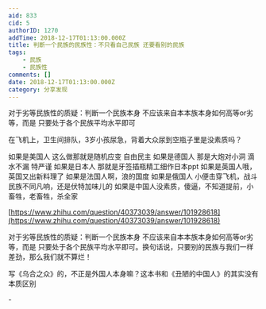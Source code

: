 ```yaml
---
aid: 833
cid: 5
authorID: 1270
addTime: 2018-12-17T01:13:00.000Z
title: 判断一个民族的民族性：不只看自己民族 还要看别的民族
tags:
    - 民族
    - 民族性
comments: []
date: 2018-12-17T01:13:00.000Z
category: 分享发现
---
```


对于劣等民族性的质疑：判断一个民族本身 不应该来自本本族本身如何高等or劣等，而是 只要处于各个民族平均水平即可

在飞机上，卫生间排队，3岁小孩尿急，背着大众尿到空瓶子里是没素质吗？

如果是美国人 这么做那就是随机应变 自由民主 如果是德国人 那是大炮对小洞 滴水不漏 特严谨 如果是日本人 那就是牙签插瓶精工细作日本ppt 如果是英国人哦，英国又出新料理了 如果是法国人啊，浪的国度 如果是俄国人 小便击穿飞机，战斗民族不同凡响，还是伏特加味儿的 如果是中国人没素质，傻逼，不知道提前，小畜牲，老畜牲，杀全家

[https://www.zhihu.com/question/40373039/answer/101928618](https://www.zhihu.com/question/40373039/answer/101928618)

对于劣等民族性的质疑：判断一个民族本身 不应该来自本本族本身如何高等or劣等，而是 只要处于各个民族平均水平即可。换句话说，只要别的民族与我们一样差劲，那么我们就不算烂！

写《乌合之众》的，不正是外国人本身嘛？这本书和《丑陋的中国人》的其实没有本质区别

\-

